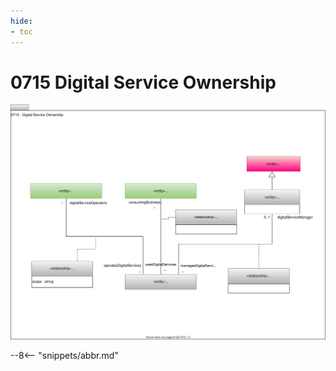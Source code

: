```yaml
---
hide:
- toc
---
```


<!-- SPDX-License-Identifier: CC-BY-4.0 -->
<!-- Copyright Contributors to the ODPi Egeria project 2020. -->


# 0715 Digital Service Ownership


![UML](0715-Digital-Service-Ownership.svg)


--8<-- "snippets/abbr.md"